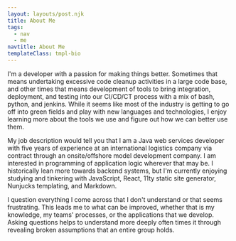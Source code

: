 ```yaml
---
layout: layouts/post.njk  
title: About Me  
tags:  
  - nav
  - me    
navtitle: About Me  
templateClass: tmpl-bio  
---
```


I'm a developer with a passion for making things better. Sometimes that means undertaking excessive code cleanup activities in a large code base, and other times that means development of tools to bring integration, deployment, and testing into our CI/CD/CT process with a mix of bash, python, and jenkins. While it seems like most of the industry is getting to go off into green fields and play with new languages and technologies, I enjoy learning more about the tools we use and figure out how we can better use them.

My job description would tell you that I am a Java web services developer with five years of experience at an international logistics company via contract through an onsite/offshore model development company. I am interested in programming of application logic wherever that may be. I historically lean more towards backend systems, but I'm currently enjoying studying and tinkering with JavaScript, React, 11ty static site generator, Nunjucks templating, and Markdown. 

I question everything I come across that I don't understand or that seems frustrating. This leads me to what can be improved, whether that is my knowledge, my teams' processes, or the applications that we develop. Asking questions helps to understand more deeply often times it through revealing broken assumptions that an entire group holds.